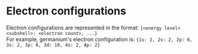 Electron configurations  
==

Electron configurations are represented in the format:
`{<energy level><subshell>: <electron count>, ...}`  
For example, germanium's electron configuration is:
`{1s: 2, 2s: 2, 2p: 6, 3s: 2, 3p: 6, 3d: 10, 4s: 2, 4p: 2}`
